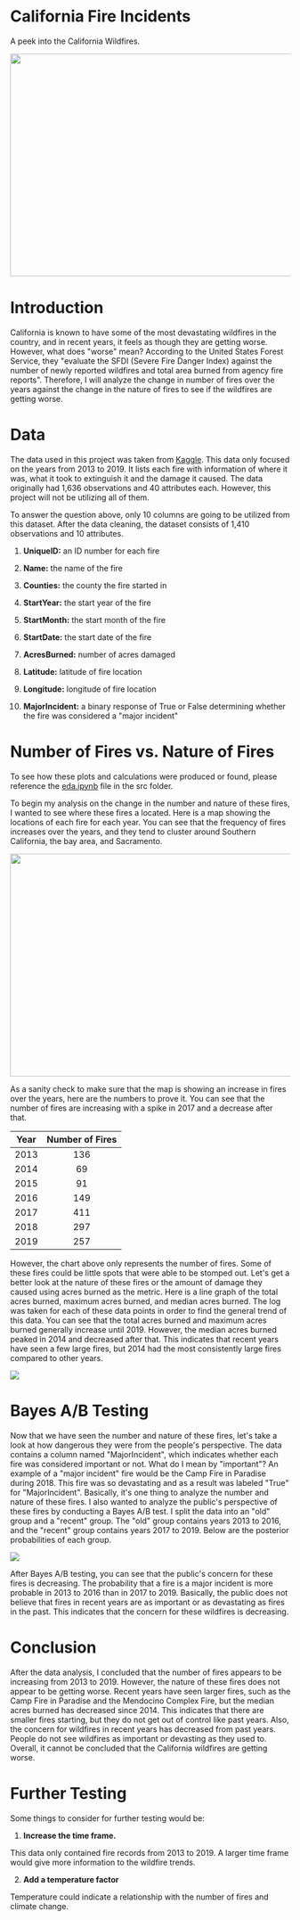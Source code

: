 # California Fire Incidents
A peek into the California Wildfires.

<p align="left">
    <img src="img/85.jpeg" height="400" width="600"></p>

# Introduction
California is known to have some of the most devastating wildfires in the country, and in recent years, it feels as though they are getting worse. However, what does "worse" mean? According to the United States Forest Service, they "evaluate the SFDI (Severe Fire Danger Index) against the number of newly reported wildfires and total area burned from agency fire reports". Therefore, I will analyze the change in number of fires over the years against the change in the nature of fires to see if the wildfires are getting worse.

# Data
The data used in this project was taken from [Kaggle](https://www.kaggle.com/ananthu017/california-wildfire-incidents-20132020). This data only focused on the years from 2013 to 2019. It lists each fire with information of where it was, what it took to extinguish it and the damage it caused. The data originally had 1,636 observations and 40 attributes each. However, this project will not be utilizing all of them.

To answer the question above, only 10 columns are going to be utilized from this dataset. After the data cleaning, the dataset consists of 1,410 observations and 10 attributes.

1. **UniqueID:** an ID number for each fire

2. **Name:** the name of the fire

3. **Counties:** the county the fire started in

4. **StartYear:** the start year of the fire

5. **StartMonth:** the start month of the fire

6. **StartDate:** the start date of the fire

7. **AcresBurned:** number of acres damaged

8. **Latitude:** latitude of fire location

9. **Longitude:** longitude of fire location

10. **MajorIncident:** a binary response of True or False determining whether the fire was considered a "major incident"

# Number of Fires vs. Nature of Fires

To see how these plots and calculations were produced or found, please reference the [eda.ipynb](/src/eda.ipynb) file in the src folder.

To begin my analysis on the change in the number and nature of these fires, I wanted to see where these fires a located. Here is a map showing the locations of each fire for each year. You can see that the frequency of fires increases over the years, and they tend to cluster around Southern California, the bay area, and Sacramento.

<p align="left">
    <img src="img/num-fires.gif" height="400" width="600"></p>

As a sanity check to make sure that the map is showing an increase in fires over the years, here are the numbers to prove it. You can see that the number of fires are increasing with a spike in 2017 and a decrease after that.

| Year  | Number of Fires |
| :--:  | :--:  |
| 2013  | 136 |
| 2014  | 69  |
| 2015  | 91  |
| 2016  | 149 |
| 2017  | 411 |
| 2018  | 297 |
| 2019  | 257 |

However, the chart above only represents the number of fires. Some of these fires could be little spots that were able to be stomped out. Let's get a better look at the nature of these fires or the amount of damage they caused using acres burned as the metric. Here is a line graph of the total acres burned, maximum acres burned, and median acres burned. The log was taken for each of these data points in order to find the general trend of this data. You can see that the total acres burned and maximum acres burned generally increase until 2019. However, the median acres burned peaked in 2014 and decreased after that. This indicates that recent years have seen a few large fires, but 2014 had the most consistently large fires compared to other years.

<p align="left">
    <img src="img/acres-burned-line-plot.png"></p>

# Bayes A/B Testing

Now that we have seen the number and nature of these fires, let's take a look at how dangerous they were from the people's perspective. The data contains a column named "MajorIncident", which indicates whether each fire was considered important or not. What do I mean by "important"? An example of a "major incident" fire would be the Camp Fire in Paradise during 2018. This fire was so devastating and as a result was labeled "True" for "MajorIncident". Basically, it's one thing to analyze the number and nature of these fires. I also wanted to analyze the public's perspective of these fires by conducting a Bayes A/B test. I split the data into an "old" group and a "recent" group. The "old" group contains years 2013 to 2016, and the "recent" group contains years 2017 to 2019. Below are the posterior probabilities of each group.

<p align="left">
    <img src="img/posterior-plots.png"></p>

After Bayes A/B testing, you can see that the public's concern for these fires is decreasing. The probability that a fire is a major incident is more probable in 2013 to 2016 than in 2017 to 2019. Basically, the public does not believe that fires in recent years are as important or as devastating as fires in the past. This indicates that the concern for these wildfires is decreasing.

# Conclusion

After the data analysis, I concluded that the number of fires appears to be increasing from 2013 to 2019. However, the nature of these fires does not appear to be getting worse. Recent years have seen larger fires, such as the Camp Fire in Paradise and the Mendocino Complex Fire, but the median acres burned has decreased since 2014. This indicates that there are smaller fires starting, but they do not get out of control like past years. Also, the concern for wildfires in recent years has decreased from past years. People do not see wildfires as important or devasting as they used to. Overall, it cannot be concluded that the California wildfires are getting worse.

# Further Testing
Some things to consider for further testing would be:
1. **Increase the time frame.**

This data only contained fire records from 2013 to 2019. A larger time frame would give more information to the wildfire trends.

2. **Add a temperature factor**

Temperature could indicate a relationship with the number of fires and climate change.
